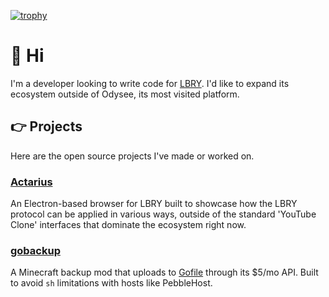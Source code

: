 [![trophy](https://github-profile-trophy.vercel.app/?username=ezShroom)](https://github.com/ryo-ma/github-profile-trophy)
# 👋 Hi
I'm a developer looking to write code for [LBRY](https://lbry.com/). I'd like to expand its ecosystem outside of Odysee, its most visited platform.  

## 👉 Projects
Here are the open source projects I've made or worked on.

### [Actarius](https://github.com/Shroom2020/actarius-lbry-browser)
An Electron-based browser for LBRY built to showcase how the LBRY protocol can be applied in various ways, outside of the standard 'YouTube Clone' interfaces that dominate the ecosystem right now.
### [gobackup](https://github.com/Shroom2020/gobackup)
A Minecraft backup mod that uploads to [Gofile](https://gofile.io/) through its $5/mo API. Built to avoid `sh` limitations with hosts like PebbleHost.

<!--
**Shroom2020/Shroom2020** is a ✨ _special_ ✨ repository because its `README.md` (this file) appears on your GitHub profile.

Here are some ideas to get you started:

- 🔭 I’m currently working on ...
- 🌱 I’m currently learning ...
- 👯 I’m looking to collaborate on ...
- 🤔 I’m looking for help with ...
- 💬 Ask me about ...
- 📫 How to reach me: ...
- 😄 Pronouns: ...
- ⚡ Fun fact: ...
-->
